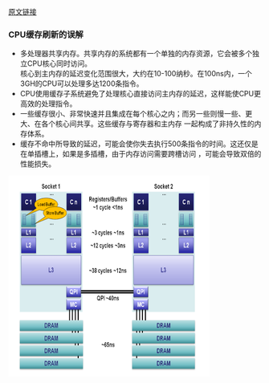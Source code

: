 [原文链接](http://ifeve.com/cpu-cache-flushing-fallacy-cn/)
### CPU缓存刷新的误解
* 多处理器共享内存。共享内存的系统都有一个单独的内存资源，它会被多个独立CPU核心同时访问。     
核心到主内存的延迟变化范围很大，大约在10-100纳秒。在100ns内，一个3GH的CPU可以处理多达1200条指令。
* CPU使用缓存子系统避免了处理核心直接访问主内存的延迟，这样能使CPU更高效的处理指令。        
* 一些缓存很小、非常快速并且集成在每个核心之内；而另一些则慢一些、更大、在各个核心间共享。这些缓存与寄存器和主内存
一起构成了非持久性的内存体系。     
*  缓存不命中所导致的延迟，可能会使你失去执行500条指令的时间。这还仅是在单插槽上，如果是多插槽，由于内存访问需要跨槽访问
，可能会导致双倍的性能损失。 
<img width="400" height="400" src="./MemoryHeirarchy.png" />    
